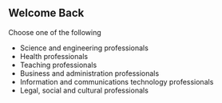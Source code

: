 ## Welcome Back
Choose one of the following

-  Science and engineering professionals
- Health professionals
- Teaching professionals
- Business and administration professionals
- Information and communications technology professionals
- Legal, social and cultural professionals
